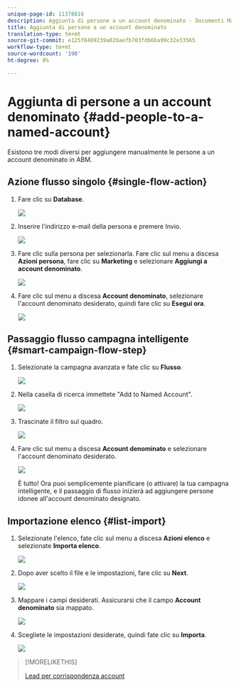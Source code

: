 ```yaml
---
unique-page-id: 11378816
description: Aggiunta di persone a un account denominato - Documenti Marketo - Documentazione prodotto
title: Aggiunta di persone a un account denominato
translation-type: tm+mt
source-git-commit: e125f8469239a026aefb703fdb6ba99c32e33565
workflow-type: tm+mt
source-wordcount: '190'
ht-degree: 0%

---
```



# Aggiunta di persone a un account denominato {#add-people-to-a-named-account}

Esistono tre modi diversi per aggiungere manualmente le persone a un account denominato in ABM.

## Azione flusso singolo {#single-flow-action}

1. Fare clic su **Database**.

   ![](assets/one-2.png)

1. Inserire l&#39;indirizzo e-mail della persona e premere Invio.

   ![](assets/two.png)

1. Fare clic sulla persona per selezionarla. Fare clic sul menu a discesa **Azioni persona**, fare clic su **Marketing** e selezionare **Aggiungi a account denominato**.

   ![](assets/three.png)

1. Fare clic sul menu a discesa **Account denominato**, selezionare l&#39;account denominato desiderato, quindi fare clic su **Esegui ora**.

   ![](assets/four.png)

## Passaggio flusso campagna intelligente {#smart-campaign-flow-step}

1. Selezionate la campagna avanzata e fate clic su **Flusso**.

   ![](assets/five.png)

1. Nella casella di ricerca immettete &quot;Add to Named Account&quot;.

   ![](assets/six.png)

1. Trascinate il filtro sul quadro.

   ![](assets/seven.png)

1. Fare clic sul menu a discesa **Account denominato** e selezionare l&#39;account denominato desiderato.

   ![](assets/eight.png)

   È tutto! Ora puoi semplicemente pianificare (o attivare) la tua campagna intelligente, e il passaggio di flusso inizierà ad aggiungere persone idonee all&#39;account denominato designato.

## Importazione elenco {#list-import}

1. Selezionate l&#39;elenco, fate clic sul menu a discesa **Azioni elenco** e selezionate **Importa elenco**.

   ![](assets/nine.png)

1. Dopo aver scelto il file e le impostazioni, fare clic su **Next**.

   ![](assets/ten.png)

1. Mappare i campi desiderati. Assicurarsi che il campo **Account denominato** sia mappato.

   ![](assets/eleven.png)

1. Scegliete le impostazioni desiderate, quindi fate clic su **Importa**.

   ![](assets/twelve.png)

>[!MORELIKETHIS]
>
>[Lead per corrispondenza account](/help/marketo/product-docs/account-based-marketing/target/named-accounts/lead-to-account-matching.md)
